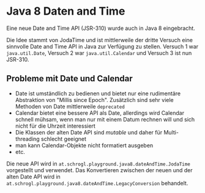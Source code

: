 # Java 8 Daten and Time

Eine neue Date and Time API (JSR-310) wurde auch in Java 8 eingebracht.

Die Idee stammt von JodaTime und ist mittlerweile der dritte Versuch eine sinnvolle Date and Time API in Java zur
Verfügung zu stellen. Versuch 1 war ``java.util.Date``, Versuch 2 war ``java.util.Calendar`` und Versuch 3
ist nun JSR-310.

## Probleme mit Date und Calendar

* Date ist umständlich zu bedienen und bietet nur eine rudimentäre Abstraktion von "Millis since Epoch".
  Zusätzlich sind sehr viele Methoden von Date mittlerweile ``deprecated``
* Calendar bietet eine bessere API als Date, allerdings wird Calendar schnell mühsam, wenn man nur mit einem
  Datum rechnen will und sich nicht für die Uhrzeit interessiert
* Die Klassen der alten Date API sind *mutable* und daher für Multi-threading schlecht geeignet
* man kann Calendar-Objekte nicht formatiert ausgeben
* etc.

Die neue API wird in ``at.schrogl.playground.java8.dateAndTime.JodaTime`` vorgestellt und verwendet. Das
Konvertieren zwischen der neuen und der alten Date API wird in ``at.schrogl.playground.java8.dateAndTime.LegacyConversion``
behandelt.
